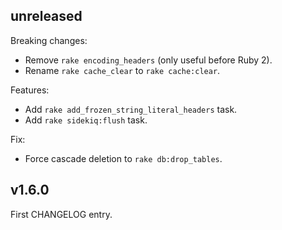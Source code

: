 ## unreleased

Breaking changes:
- Remove `rake encoding_headers` (only useful before Ruby 2).
- Rename `rake cache_clear` to `rake cache:clear`.

Features:
- Add `rake add_frozen_string_literal_headers` task.
- Add `rake sidekiq:flush` task.

Fix:
- Force cascade deletion to `rake db:drop_tables`.

## v1.6.0

First CHANGELOG entry.
